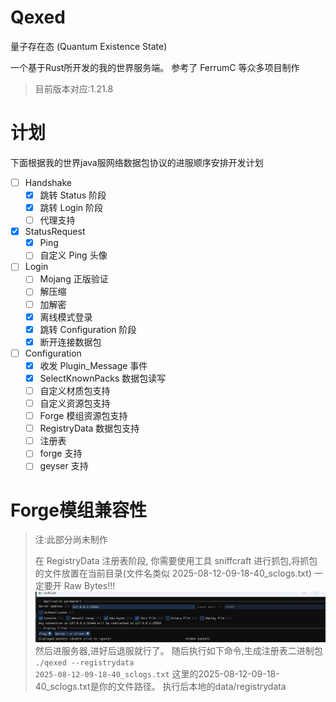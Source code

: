 # Qexed
量子存在态 (Quantum Existence State)

一个基于Rust所开发的我的世界服务端。
参考了 FerrumC 等众多项目制作
> 目前版本对应:1.21.8

# 计划
下面根据我的世界java服网络数据包协议的进服顺序安排开发计划
- [ ] Handshake
    - [x] 跳转 Status 阶段
    - [x] 跳转 Login 阶段
    - [ ] 代理支持
- [x] StatusRequest
    - [x] Ping
    - [ ] 自定义 Ping 头像
- [ ] Login
    - [ ] Mojang 正版验证
    - [ ] 解压缩
    - [ ] 加解密
    - [x] 离线模式登录
    - [x] 跳转 Configuration 阶段
    - [x] 断开连接数据包
- [ ] Configuration
    - [x] 收发 Plugin_Message 事件
    - [x] SelectKnownPacks 数据包读写
    - [ ] 自定义材质包支持
    - [ ] 自定义资源包支持
    - [ ] Forge 模组资源包支持
    - [ ] RegistryData 数据包支持
    - [ ] 注册表
    - [ ] forge 支持
    - [ ] geyser 支持

# Forge模组兼容性
> 注:此部分尚未制作
>
> 在 RegistryData 注册表阶段,
你需要使用工具 sniffcraft 进行抓包,将抓包的文件放置在当前目录(文件名类似 2025-08-12-09-18-40_sclogs.txt)
一定要开 Raw Bytes!!!
![alt text](doc/readme1.png)
然后进服务器,进好后退服就行了。
随后执行如下命令,生成注册表二进制包
<code>./qexed --registrydata 2025-08-12-09-18-40_sclogs.txt</code>
这里的2025-08-12-09-18-40_sclogs.txt是你的文件路径。
执行后本地的data/registrydata 